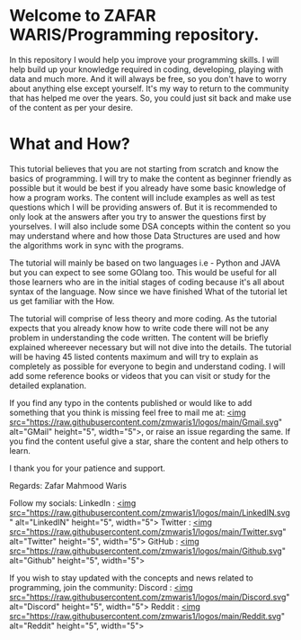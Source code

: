 # Welcome to ZAFAR WARIS/Programming repository.

In this repository I would help you improve your programming skills. I will help build up your knowledge required in coding, developing, playing with data and much more. And it will always be free, so you don't have to worry about anything else except yourself. It's my way to return to the community that has helped me over the years. So, you could just sit back and make use of the content as per your desire.

# What and How?

This tutorial believes that you are not starting from scratch and know the basics of programming. I will try to make the content as beginner friendly as possible but it would be best if you already have some basic knowledge of how a program works. The content will include examples as well as test questions which I will be providing answers of. But it is recommended to only look at the answers after you try to answer the questions first by yourselves. I will also include some DSA concepts within the content so you may understand where and how those Data Structures are used and how the algorithms work in sync with the programs. 

The tutorial will mainly be based on two  languages i.e - Python and JAVA but you can expect to see some GOlang too. This would be useful for all those learners who are in the initial stages of coding because it's all about syntax of the language. Now since we have finished What of the tutorial let us get familiar with the How.

The tutorial will comprise of less theory and more coding. As the tutorial expects that you already know how to write code there will not be any problem in understanding the code written. The content will be briefly explained whereever necessary but will not dive into the details. The tutorial will be having 45 listed contents maximum and will try to explain as completely as possible for everyone to begin and understand coding. I will add some reference books or videos that you can visit or study for the detailed explanation.

If you find any typo in the contents published or would like to add something that you think is missing feel free to mail me at: <a href="bus.zmw@gmail.com"><img src="https://raw.githubusercontent.com/zmwaris1/logos/main/Gmail.svg" alt="GMail" height="5", width="5"></a>, or raise an issue regarding the same. If you find the content useful give a star, share the content and help others to learn.

I thank you for your patience and support.

Regards:
Zafar Mahmood Waris

Follow my socials:
LinkedIn : <a href="https://www.linkedin.com/in/zmwaris1/"><img src="https://raw.githubusercontent.com/zmwaris1/logos/main/LinkedIN.svg" alt="LinkedIN" height="5", width="5"></a>
Twitter : <a href="https://twitter.com/Zmwaris"><img src="https://raw.githubusercontent.com/zmwaris1/logos/main/Twitter.svg" alt="Twitter" height="5", width="5"></a>
GitHub : <a href="https://github.com/zmwaris1"><img src="https://raw.githubusercontent.com/zmwaris1/logos/main/Github.svg" alt="Github" height="5", width="5"></a>

If you wish to stay updated with the concepts and news related to programming, join the community:
Discord : <a href="https://discord.gg/yD4JbuNr"><img src="https://raw.githubusercontent.com/zmwaris1/logos/main/Discord.svg" alt="Discord" height="5", width="5"></a>
Reddit : <a href="https://www.reddit.com/user/zmwaris1"><img src="https://raw.githubusercontent.com/zmwaris1/logos/main/Reddit.svg" alt="Reddit" height="5", width="5"></a>
